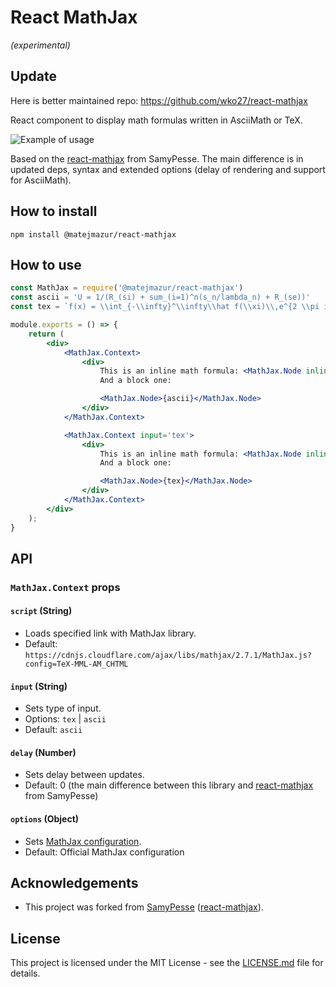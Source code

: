 # React MathJax
*(experimental)*

## Update
Here is better maintained repo: https://github.com/wko27/react-mathjax

React component to display math formulas written in AsciiMath or TeX.

![Example of usage](/example.gif)

Based on the [react-mathjax](https://github.com/SamyPesse/react-mathjax) from SamyPesse. The main difference is in updated deps, syntax and extended options (delay of rendering and support for AsciiMath).

## How to install
```
npm install @matejmazur/react-mathjax
```

## How to use
```jsx
const MathJax = require('@matejmazur/react-mathjax')
const ascii = 'U = 1/(R_(si) + sum_(i=1)^n(s_n/lambda_n) + R_(se))'
const tex = `f(x) = \\int_{-\\infty}^\\infty\\hat f(\\xi)\\,e^{2 \\pi i \\xi x}\\,d\\xi`

module.exports = () => {
    return (
        <div>
            <MathJax.Context>
                <div>
                    This is an inline math formula: <MathJax.Node inline>{'a = b'}</MathJax.Node>
                    And a block one:

                    <MathJax.Node>{ascii}</MathJax.Node>
                </div>
            </MathJax.Context>

            <MathJax.Context input='tex'>
                <div>
                    This is an inline math formula: <MathJax.Node inline>{'a = b'}</MathJax.Node>
                    And a block one:

                    <MathJax.Node>{tex}</MathJax.Node>
                </div>
            </MathJax.Context>
        </div>
    );
}
```

## API

### `MathJax.Context` props

#### `script` (String)
- Loads specified link with MathJax library.
- Default: `https://cdnjs.cloudflare.com/ajax/libs/mathjax/2.7.1/MathJax.js?config=TeX-MML-AM_CHTML`

#### `input` (String)
- Sets type of input.
- Options: `tex` | `ascii`
- Default: `ascii`

#### `delay` (Number)
- Sets delay between updates.
- Default: 0 (the main difference between this library and [react-mathjax](https://github.com/SamyPesse/react-mathjax) from SamyPesse)

#### `options` (Object)
- Sets [MathJax configuration](http://docs.mathjax.org/en/latest/options/index.html?highlight=hub.config#configuration-objects). 
- Default: Official MathJax configuration

## Acknowledgements
- This project was forked from [SamyPesse](https://github.com/SamyPesse) ([react-mathjax](https://github.com/SamyPesse/react-mathjax)).

## License
This project is licensed under the MIT License - see the [LICENSE.md](LICENSE.md) file for details.
